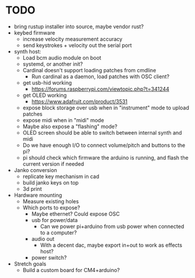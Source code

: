 # TODO
- bring rustup installer into source, maybe vendor rust?
- keybed firmware
  - increase velocity measurement accuracy
  - send keystrokes + velocity out the serial port
- synth host:
  - Load bcm audio module on boot
  - systemd, or another init?
  - Cardinal doesn't support loading patches from cmdline
    - Run cardinal as a daemon, load patches with OSC client?
  - get usb-hid working
    - https://forums.raspberrypi.com/viewtopic.php?t=341244
  - get OLED working
    - https://www.adafruit.com/product/3531
  - expose block storage over usb when in "instrument" mode to upload patches
  - expose midi when in "midi" mode
  - Maybe also expose a "flashing" mode?
  - OLED screen should be able to switch between internal synth and midi
  - Do we have enough I/O to connect volume/pitch and buttons to the pi?
  - pi should check which firmware the arduino is running, and flash the current version if needed
- Janko conversion
  - replicate key mechanism in cad
  - build janko keys on top
  - 3d print
- Hardware mounting
  - Measure existing holes
  - Which ports to expose?
    - Maybe ethernet? Could expose OSC
    - usb for power/data
      - Can we power pi+arduino from usb power when connected to a computer?
    - audio out
      - With a decent dac, maybe export in+out to work as effects host?
    - power switch?
- Stretch goals
  - Build a custom board for CM4+arduino?